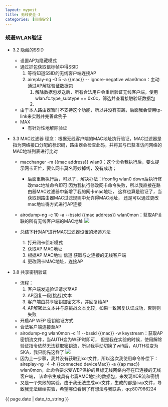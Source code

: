 ```yaml
---
layout: mypost
title: 无线安全-3
categories: [网络安全]
---
```


### 规避WLAN验证

- 3.2 隐藏的SSID
    - 设置AP为隐藏模式
    - 通过抓包获取信标帧中得SSID
        1. 等待知道SSID的无线客户端连接AP
        2. aireplay-ng -0 5 -a {{mac}} -- ignore-negative wlan0mon：主动通过AP解除验证数据包
            1. 解除数据包发送后，所有合法用户会重新验证无线客户端，使用wlan.fc.type_subtype == 0x0c，筛选并查看接触验证数据包
            2. 
    - 由于本人路由器暂时不支持这个功能，所以并没有实践，后面我会使用tp-link来实践并完善此例子
    - MAX
        - 有针对性地解除验证

- 3.3 MAC过滤器
    理念：根据无线客户端的MAC地址执行验证，MAC过滤器是指为网络接口分配的标识码，路由器会检查此码，并将其与已获准访问网络的MAC地址列表进行比对
    - macchanger -m {{mac address}} wlan0：这个命令我执行后，要么提示网卡正忙，要么网卡莫名奇妙掉线，没有成功；
        - 后面重新执行后，可以了，解决办法：ifconfig wlan0 down后执行修改mac地址命令即可
        因为我执行修改网卡命令失败，所以我直接在路由器MAC过滤器中新增了我的网卡mac地址，
        这样也算是验证了，当获取到路由器MAC过滤规则中允许得MAC地址，
        还是可以通过更改mac地址得方式进行AP连接
    - airodump-ng -c 10 -a --bssid {{mac address}} wlan0mon：获取AP关联的所有无线客户端的MAC地址
        ![]({{site.context}}/static/img/wireless/08.png)

    - 总结下针对AP进行MAC过滤器设置的渗透方法
        1. 打开网卡侦听模式
        2. 获取AP MAC地址
        3. 根据AP MAC地址 信道 获取与之连接的无线客户端
        4. 更改网卡MAC地址，连接AP

- 3.8 共享密钥验证
    - 流程：
        1. 客户端发送验证请求至AP
        2. AP回复一段[挑战]文本
        3. 客户端由共享密钥加密文本，并回复给AP
        4. AP解密此文本并与原挑战文本比较，如果一致回复认证成功，否则则失败
    - 开启AP WEP 密钥验证方式
    - 合法客户端连接至AP
    - airodump-ng wlan0mon -c 11 --bssid {{mac}} -w keystream：获取AP密钥流文件，当AUTH变为WEP时即可，
        但是我在实验的时候，使用解除验证指令依然无法获取密钥流，所以我手动切换了wifi后，AUTH栏变为SKA，我只能先这样了
        ![]({{site.context}}/static/img/wireless/09.png)
    - 因为上一步骤，我并没有获取到xor文件，所以这次我使用命令补偿下：
        aireplay-ng -4 -h {{connected deviceMac}} -a {{ap mac}} wlan0mon，此命令要求受WEP保护的目标无线网络内存在已连接的无线客户端，
        该命令生成具有七篇AMC地址的数据包，来发现XOR流和密钥
    - 又是一个失败的实验，由于我无法生成xor文件，生成的都是cap文件，导致我无法继续实验，希望哪位看到了有想法与我联系，qq:807966224
        

      
        



{{ page.date | date_to_string }}
